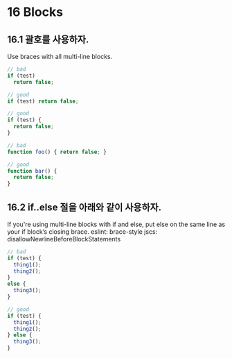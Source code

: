 # 16 Blocks


## 16.1 괄호를 사용하자.
Use braces with all multi-line blocks.
```js
// bad
if (test)
  return false;

// good
if (test) return false;

// good
if (test) {
  return false;
}

// bad
function foo() { return false; }

// good
function bar() {
  return false;
}
```

## 16.2 if..else 절을 아래와 같이 사용하자.
If you're using multi-line blocks with if and else, put else on the same line as your if block’s closing brace. eslint: brace-style jscs: disallowNewlineBeforeBlockStatements
```js
// bad
if (test) {
  thing1();
  thing2();
}
else {
  thing3();
}

// good
if (test) {
  thing1();
  thing2();
} else {
  thing3();
}
```
